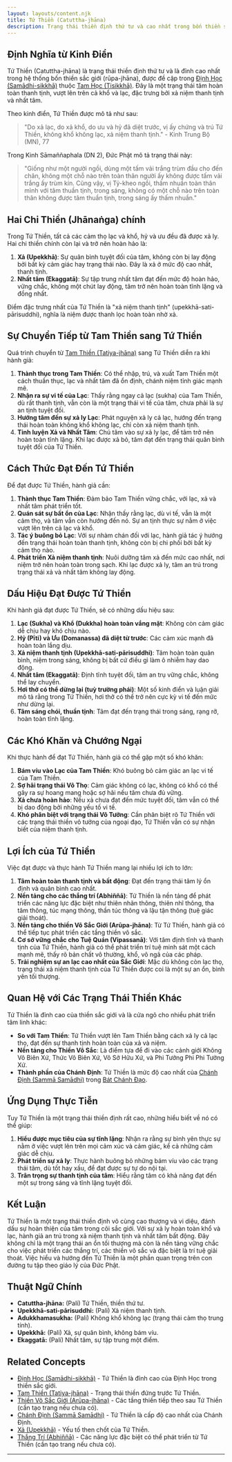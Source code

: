 ```yaml
---
layout: layouts/content.njk
title: Tứ Thiền (Catuttha-jhāna)
description: Trạng thái thiền định thứ tư và cao nhất trong bốn thiền sắc giới, đặc trưng bởi sự xả ly lạc, chỉ còn nhất tâm và xả niệm thanh tịnh.
---
```


## Định Nghĩa từ Kinh Điển

Tứ Thiền (Catuttha-jhāna) là trạng thái thiền định thứ tư và là đỉnh cao nhất trong hệ thống bốn thiền sắc giới (rūpa-jhāna), được đề cập trong [Định Học (Samādhi-sikkhā)](/content/dinh-hoc/) thuộc [Tam Học (Tisikkhā)](/content/tam-hoc/). Đây là một trạng thái tâm hoàn toàn thanh tịnh, vượt lên trên cả khổ và lạc, đặc trưng bởi xả niệm thanh tịnh và nhất tâm.

Theo kinh điển, Tứ Thiền được mô tả như sau:

> "Do xả lạc, do xả khổ, do ưu và hỷ đã diệt trước, vị ấy chứng và trú Tứ Thiền, không khổ không lạc, xả niệm thanh tịnh." - Kinh Trung Bộ (MN), 77

Trong Kinh Sāmaññaphala (DN 2), Đức Phật mô tả trạng thái này:
> "Giống như một người ngồi, dùng một tấm vải trắng trùm đầu cho đến chân, không một chỗ nào trên toàn thân người ấy không được tấm vải trắng ấy trùm kín. Cũng vậy, vị Tỷ-kheo ngồi, thấm nhuần toàn thân mình với tâm thuần tịnh, trong sáng, không có một chỗ nào trên toàn thân không được tâm thuần tịnh, trong sáng ấy thấm nhuần."

## Hai Chi Thiền (Jhānaṅga) chính

Trong Tứ Thiền, tất cả các cảm thọ lạc và khổ, hỷ và ưu đều đã được xả ly. Hai chi thiền chính còn lại và trở nên hoàn hảo là:

1.  **Xả (Upekkhā)**: Sự quân bình tuyệt đối của tâm, không còn bị lay động bởi bất kỳ cảm giác hay trạng thái nào. Đây là xả ở mức độ cao nhất, thanh tịnh.
2.  **Nhất tâm (Ekaggatā)**: Sự tập trung nhất tâm đạt đến mức độ hoàn hảo, vững chắc, không một chút lay động, tâm trở nên hoàn toàn tĩnh lặng và đồng nhất.

Điểm đặc trưng nhất của Tứ Thiền là "xả niệm thanh tịnh" (upekkhā-sati-pārisuddhi), nghĩa là niệm được thanh lọc hoàn toàn nhờ xả.

## Sự Chuyển Tiếp từ Tam Thiền sang Tứ Thiền

Quá trình chuyển từ [Tam Thiền (Tatiya-jhāna)](/content/tam-thien/) sang Tứ Thiền diễn ra khi hành giả:

1.  **Thành thục trong Tam Thiền**: Có thể nhập, trú, và xuất Tam Thiền một cách thuần thục, lạc và nhất tâm đã ổn định, chánh niệm tỉnh giác mạnh mẽ.
2.  **Nhận ra sự vi tế của Lạc**: Thấy rằng ngay cả lạc (sukha) của Tam Thiền, dù rất thanh tịnh, vẫn còn là một trạng thái vi tế của tâm, chưa phải là sự an tịnh tuyệt đối.
3.  **Hướng tâm đến sự xả ly Lạc**: Phát nguyện xả ly cả lạc, hướng đến trạng thái hoàn toàn không khổ không lạc, chỉ còn xả niệm thanh tịnh.
4.  **Tinh luyện Xả và Nhất Tâm**: Chú tâm vào sự xả ly lạc, để tâm trở nên hoàn toàn tĩnh lặng. Khi lạc được xả bỏ, tâm đạt đến trạng thái quân bình tuyệt đối của Tứ Thiền.

## Cách Thức Đạt Đến Tứ Thiền

Để đạt được Tứ Thiền, hành giả cần:

1.  **Thành thục Tam Thiền**: Đảm bảo Tam Thiền vững chắc, với lạc, xả và nhất tâm phát triển tốt.
2.  **Quán sát sự bất ổn của Lạc**: Nhận thấy rằng lạc, dù vi tế, vẫn là một cảm thọ, và tâm vẫn còn hướng đến nó. Sự an tịnh thực sự nằm ở việc vượt lên trên cả lạc và khổ.
3.  **Tác ý buông bỏ Lạc**: Với sự nhàm chán đối với lạc, hành giả tác ý hướng đến trạng thái hoàn toàn thanh tịnh, không còn bị chi phối bởi bất kỳ cảm thọ nào.
4.  **Phát triển Xả niệm thanh tịnh**: Nuôi dưỡng tâm xả đến mức cao nhất, nơi niệm trở nên hoàn toàn trong sạch. Khi lạc được xả ly, tâm an trú trong trạng thái xả và nhất tâm không lay động.

## Dấu Hiệu Đạt Được Tứ Thiền

Khi hành giả đạt được Tứ Thiền, sẽ có những dấu hiệu sau:

1.  **Lạc (Sukha) và Khổ (Dukkha) hoàn toàn vắng mặt**: Không còn cảm giác dễ chịu hay khó chịu nào.
2.  **Hỷ (Pīti) và Ưu (Domanassa) đã diệt từ trước**: Các cảm xúc mạnh đã hoàn toàn lắng dịu.
3.  **Xả niệm thanh tịnh (Upekkhā-sati-pārisuddhi)**: Tâm hoàn toàn quân bình, niệm trong sáng, không bị bất cứ điều gì làm ô nhiễm hay dao động.
4.  **Nhất tâm (Ekaggatā)**: Định tĩnh tuyệt đối, tâm an trụ vững chắc, không thể lay chuyển.
5.  **Hơi thở có thể dừng lại (tuỳ trường phái)**: Một số kinh điển và luận giải mô tả rằng trong Tứ Thiền, hơi thở có thể trở nên cực kỳ vi tế đến mức như dừng lại.
6.  **Tâm sáng chói, thuần tịnh**: Tâm đạt đến trạng thái trong sáng, rạng rỡ, hoàn toàn tĩnh lặng.

## Các Khó Khăn và Chướng Ngại

Khi thực hành để đạt Tứ Thiền, hành giả có thể gặp một số khó khăn:

1.  **Bám víu vào Lạc của Tam Thiền**: Khó buông bỏ cảm giác an lạc vi tế của Tam Thiền.
2.  **Sợ hãi trạng thái Vô Thọ**: Cảm giác không có lạc, không có khổ có thể gây ra sự hoang mang hoặc sợ hãi nếu tâm chưa đủ vững.
3.  **Xả chưa hoàn hảo**: Nếu xả chưa đạt đến mức tuyệt đối, tâm vẫn có thể bị dao động bởi những yếu tố vi tế.
4.  **Khó phân biệt với trạng thái Vô Tưởng**: Cần phân biệt rõ Tứ Thiền với các trạng thái thiền vô tưởng của ngoại đạo, Tứ Thiền vẫn có sự nhận biết của niệm thanh tịnh.

## Lợi Ích của Tứ Thiền

Việc đạt được và thực hành Tứ Thiền mang lại nhiều lợi ích to lớn:

1.  **Tâm hoàn toàn thanh tịnh và bất động**: Đạt đến trạng thái tâm lý ổn định và quân bình cao nhất.
2.  **Nền tảng cho các thắng trí (Abhiññā)**: Tứ Thiền là nền tảng để phát triển các năng lực đặc biệt như thiên nhãn thông, thiên nhĩ thông, tha tâm thông, túc mạng thông, thần túc thông và lậu tận thông (tuệ giác giải thoát).
3.  **Nền tảng cho thiền Vô Sắc Giới (Arūpa-jhāna)**: Từ Tứ Thiền, hành giả có thể tiếp tục phát triển các tầng thiền vô sắc.
4.  **Cơ sở vững chắc cho Tuệ Quán (Vipassanā)**: Với tâm định tĩnh và thanh tịnh của Tứ Thiền, hành giả có thể phát triển trí tuệ minh sát một cách mạnh mẽ, thấy rõ bản chất vô thường, khổ, vô ngã của các pháp.
5.  **Trải nghiệm sự an lạc cao nhất của Sắc Giới**: Mặc dù không còn lạc thọ, trạng thái xả niệm thanh tịnh của Tứ Thiền được coi là một sự an ổn, bình yên tối thượng.

## Quan Hệ với Các Trạng Thái Thiền Khác

Tứ Thiền là đỉnh cao của thiền sắc giới và là cửa ngõ cho nhiều phát triển tâm linh khác:

-   **So với Tam Thiền**: Tứ Thiền vượt lên Tam Thiền bằng cách xả ly cả lạc thọ, đạt đến sự thanh tịnh hoàn toàn của xả và niệm.
-   **Nền tảng cho Thiền Vô Sắc**: Là điểm tựa để đi vào các cảnh giới Không Vô Biên Xứ, Thức Vô Biên Xứ, Vô Sở Hữu Xứ, và Phi Tưởng Phi Phi Tưởng Xứ.
-   **Thành phần của Chánh Định**: Tứ Thiền là mức độ cao nhất của [Chánh Định (Sammā Samādhi)](/content/chanh-dinh/) trong [Bát Chánh Đạo](/content/batchanhdao/).

## Ứng Dụng Thực Tiễn

Tuy Tứ Thiền là một trạng thái thiền định rất cao, những hiểu biết về nó có thể giúp:

1.  **Hiểu được mục tiêu của sự tĩnh lặng**: Nhận ra rằng sự bình yên thực sự nằm ở việc vượt lên trên mọi cảm xúc và cảm giác, kể cả những cảm giác dễ chịu.
2.  **Phát triển sự xả ly**: Thực hành buông bỏ những bám víu vào các trạng thái tâm, dù tốt hay xấu, để đạt được sự tự do nội tại.
3.  **Trân trọng sự thanh tịnh của tâm**: Hiểu rằng tâm có khả năng đạt đến một sự trong sáng và tĩnh lặng tuyệt đối.

## Kết Luận

Tứ Thiền là một trạng thái thiền định vô cùng cao thượng và vi diệu, đánh dấu sự hoàn thiện của tâm trong cõi sắc giới. Với sự xả ly hoàn toàn khổ và lạc, hành giả an trú trong xả niệm thanh tịnh và nhất tâm bất động. Đây không chỉ là một trạng thái an ổn tối thượng mà còn là nền tảng vững chắc cho việc phát triển các thắng trí, các thiền vô sắc và đặc biệt là trí tuệ giải thoát. Việc hiểu và hướng đến Tứ Thiền là một phần quan trọng trên con đường tu tập theo giáo lý của Đức Phật.

## Thuật Ngữ Chính

-   **Catuttha-jhāna:** (Pali) Tứ Thiền, thiền thứ tư.
-   **Upekkhā-sati-pārisuddhi:** (Pali) Xả niệm thanh tịnh.
-   **Adukkhamasukha:** (Pali) Không khổ không lạc (trạng thái cảm thọ trung tính).
-   **Upekkhā:** (Pali) Xả, sự quân bình, không bám víu.
-   **Ekaggatā:** (Pali) Nhất tâm, sự tập trung một điểm.

## Related Concepts

-   [Định Học (Samādhi-sikkhā)](/content/dinh-hoc/) - Tứ Thiền là đỉnh cao của Định Học trong thiền sắc giới.
-   [Tam Thiền (Tatiya-jhāna)](/content/tam-thien/) - Trạng thái thiền đứng trước Tứ Thiền.
-   [Thiền Vô Sắc Giới (Arūpa-jhāna)](/content/arupa-jhana/) - Các tầng thiền tiếp theo sau Tứ Thiền (cần tạo trang nếu chưa có).
-   [Chánh Định (Sammā Samādhi)](/content/chanh-dinh/) - Tứ Thiền là cấp độ cao nhất của Chánh Định.
-   [Xả (Upekkhā)](/content/xa-giac-chi/) - Yếu tố then chốt của Tứ Thiền.
-   [Thắng Trí (Abhiññā)](/content/thang-tri/) - Các năng lực đặc biệt có thể phát triển từ Tứ Thiền (cần tạo trang nếu chưa có).

---
